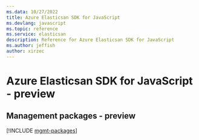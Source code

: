 ```yaml
---
ms.data: 10/27/2022
title: Azure Elasticsan SDK for JavaScript
ms.devlang: javascript
ms.topic: reference
ms.service: elasticsan
description: Reference for Azure Elasticsan SDK for JavaScript
ms.author: jeffish
author: xirzec
---
```

# Azure Elasticsan SDK for JavaScript - preview

## Management packages - preview
[!INCLUDE [mgmt-packages](elasticsan-mgmt-index.md)]